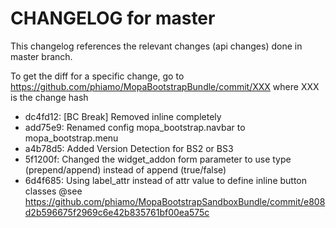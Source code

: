 CHANGELOG for master
====================

This changelog references the relevant changes (api changes) done
in master branch.
    
To get the diff for a specific change, go to https://github.com/phiamo/MopaBootstrapBundle/commit/XXX where XXX is the change hash

 * dc4fd12: [BC Break] Removed inline completely 
 * add75e9: Renamed config mopa_bootstrap.navbar to mopa_bootstrap.menu
 * a4b78d5: Added Version Detection for BS2 or BS3
 * 5f1200f: Changed the widget_addon form parameter to use type (prepend/append) instead of append (true/false)
 * 6d4f685: Using label_attr instead of attr value to define inline button classes @see https://github.com/phiamo/MopaBootstrapSandboxBundle/commit/e808d2b596675f2969c6e42b835761bf00ea575c
